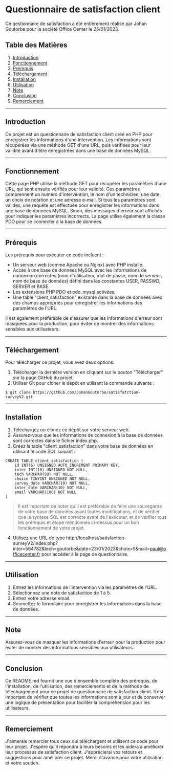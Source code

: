 ﻿# Questionnaire de satisfaction client

Ce qestionnaire de satisfaction a été entièrement réalisé par Johan Goutorbe pour la société Office Center le 25/01/2023.

## Table des Matières

1. [Introduction](#Introduction)
2. [Fonctionnement](#Fonctionnement)
3. [Prérequis](#Prérequis)
4. [Téléchargement](#Téléchargement)
5. [Installation](#Installation)
6. [Utilisation](#Utilisation)
7. [Note](#Note)
8. [Conclusion](#Conclusion)
9. [Remerciement](#Remerciement)
***
## Introduction

Ce projet est un questionnaire de satisfaction client créé en PHP pour enregistrer les informations d'une intervention. Les informations sont récupérées via une méthode GET d'une URL, puis vérifiées pour leur validité avant d'être enregistrées dans une base de données MySQL.
***
## Fonctionnement

Cette page PHP utilise la méthode GET pour récupérer les paramètres d'une URL, qui sont ensuite vérifiés pour leur validité. Ces paramètres comprennent un numéro d'intervention, le nom d'un technicien, une date, un choix de notation et une adresse e-mail. Si tous les paramètres sont valides, une requête est effectuée pour enregistrer les informations dans une base de données MySQL. Sinon, des messages d'erreur sont affichés pour indiquer les paramètres incorrects. La page utilise également la classe PDO pour se connecter à la base de données.
***
## Prérequis

Les prérequis pour exécuter ce code incluent :
* Un serveur web (comme Apache ou Nginx) avec PHP installé.
* Accès à une base de données MySQL avec les informations de connexion correctes (nom d'utilisateur, mot de passe, nom de serveur, nom de base de données) défini dans les constantes USER, PASSWD, SERVER et BASE.
* Les extensions PHP PDO et pdo_mysql activées.
* Une table "client_satisfaction" existante dans la base de données avec des champs appropriés pour enregistrer les informations des paramètres de l'URL.

Il est également préférable de s'assurer que les informations d'erreur sont masquées pour la production, pour éviter de montrer des informations sensibles aux utilisateurs.
***
## Téléchargement

Pour télécharger ce projet, vous avez deux options:

1. Télécharger la dernière version en cliquant sur le bouton "Télécharger" sur la page GitHub du projet.
2. Utiliser Git pour cloner le dépôt en utilisant la commande suivante :
```
$ git clone https://github.com/JohanGoutorbe/satisfatction-surveyV2.git
```
***
## Installation

1. Téléchargez ou clonez ce dépôt sur votre serveur web.
2. Assurez-vous que les informations de connexion à la base de données sont correctes dans le fichier index.php.
3. Créez la table "client_satisfaction" dans votre base de données en utilisant le code SQL suivant :

```
CREATE TABLE client_satisfaction (
    id INT(6) UNSIGNED AUTO_INCREMENT PRIMARY KEY,
    inter INT(10) UNSIGNED NOT NULL,
    tech VARCHAR(50) NOT NULL,
    choice TINYINT UNSIGNED NOT NULL,
    survey_date VARCHAR(10) NOT NULL,
    inter_date VARCHAR(10) NOT NULL,
    email VARCHAR(100) NOT NULL
)
```
> Il est important de noter qu'il est préférable de faire une sauvegarde de votre base de données avant toutes modifications, et de vérifier que la syntaxe SQL est correcte avant de l'exécuter, et de vérifier tous les prérequis  et étape mentionnés ci-dessus pour un bon fonctionnement de votre projet.

4. Utilisez une URL de type http://localhost/satisfaction-surveyV2/index.php?inter=564782&tech=goutorbe&date=23/01/2023&choix=5&mail=paul@officecenter.fr pour accéder à la page de questionnaire.
***
## Utilisation

1. Entrez les informations de l'intervention via les paramètres de l'URL.
2. Sélectionnez une note de satisfaction de 1 à 5.
3. Entrez votre adresse email.
4. Soumettez le formulaire pour enregistrer les informations dans la base de données.
***
## Note

Assurez-vous de masquer les informations d'erreur pour la production pour éviter de montrer des informations sensibles aux utilisateurs.
***
## Conclusion

Ce README.md fournit une vue d'ensemble complète des prérequis, de l'installation, de l'utilisation, des remerciements et de la méthode de téléchargement pour ce projet de questionnaire de satisfaction client. Il est important de vérifier que toutes les informations sont à jour et de conserver une logique de présentation pour faciliter la compréhension pour les utilisateurs.
***
## Remerciement

J'aimerais remercier tous ceux qui téléchargent et utilisent ce code pour leur projet. J'espère qu'il répondra à leurs besoins et les aidera à améliorer leur processus de satisfaction client. J'apprécierai vos retours et suggestions pour améliorer ce projet. Merci d'avance pour votre utilisation et votre soutien.